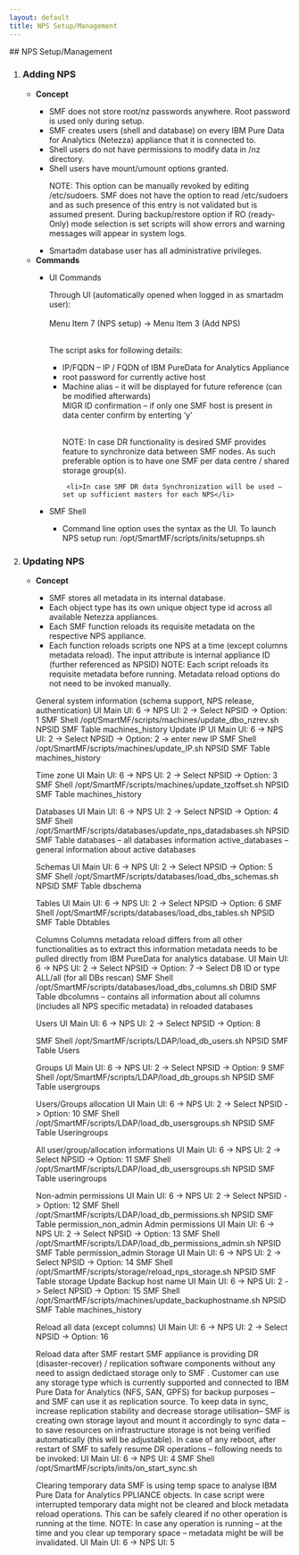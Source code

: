 ```yaml
---
layout: default
title: NPS Setup/Management
---
```

<div id="npssetup1"></div>
## NPS Setup/Management

<ol> 
  <li><h3>Adding NPS</h3></li> 
  <ul>
  <li> <b>Concept</b></li>
  <ul>
      <li>SMF does not store root/nz passwords anywhere. Root password is used only during setup.</li>
      <li>SMF creates users (shell and database) on every IBM Pure Data for Analytics (Netezza) appliance that it is connected to. </li>
      <li>Shell users do not have permissions to modify data in /nz directory. </li>
      <li>Shell users have mount/umount options granted. </li>
  
NOTE: This option can be manually revoked by editing /etc/sudoers. SMF does not have the option to read /etc/sudoers and as such    presence of this entry is not validated but is assumed present. During backup/restore option if RO (ready-Only) mode selection is set scripts will show errors and warning messages will appear in system logs.

  <li>Smartadm database user has all administrative privileges. </li>

  </ul>

  <li><b>Commands</b></li>
  <ul>
  <li>UI Commands</li>

  Through UI (automatically opened when logged in as smartadm user): <br> <br>
  Menu Item 7 (NPS setup) -> Menu Item 3 (Add NPS)<br><br>
  
  The script asks for following details:
  <ul>
    <li>IP/FQDN – IP / FQDN of IBM PureData for Analytics Appliance  </li>
     <li>root password for currently active host </li>
     <li>Machine alias – it will be displayed for future reference (can be modified afterwards)</li>
     MIGR ID confirmation – if only one SMF host is present in data center confirm by enterting ‘y’
  
 <br>NOTE: In case DR functionality is desired SMF provides feature to synchronize data between SMF nodes. As such preferable option is to have one SMF per data centre / shared storage group(s). 
 
     <li>In case SMF DR data Synchronization will be used – set up sufficient masters for each NPS</li>
  </ul>
<li>SMF Shell</li>
<ul> <li>Command line option uses the syntax as the UI. To launch NPS setup run: /opt/SmartMF/scripts/inits/setupnps.sh</li>
  </ul>
</ul>
</ul>
 <li><h3>Updating NPS</h3></li>
 <ul>
  <li> <b>Concept</b></li>
  <ul>
  <li>SMF stores all metadata in its internal database. 
  <li>Each object type has its own unique object type id across all available Netezza appliances. 
  <li>Each SMF function reloads its requisite metadata on the respective NPS appliance.  
  <li>Each function reloads scripts one NPS at a time (except columns metadata reload). The input attribute is internal appliance ID (further referenced as NPSID)
  NOTE: Each script reloads its requisite metadata before running. Metadata reload options do not need to be invoked manually.
   </ul>
   </ul>
   </ul>
<ol>

General system information (schema support, NPS release, authentication)
UI
Main UI: 6 -> NPS UI: 2 -> Select NPSID -> Option: 1
SMF Shell
/opt/SmartMF/scripts/machines/update_dbo_nzrev.sh NPSID
SMF Table
machines_history
Update IP
UI
Main UI: 6 -> NPS UI: 2 -> Select NPSID -> Option: 2 -> enter new IP
SMF Shell
/opt/SmartMF/scripts/machines/update_IP.sh NPSID
SMF Table
machines_history

Time zone
UI
Main UI: 6 -> NPS UI: 2 -> Select NPSID -> Option: 3
SMF Shell
/opt/SmartMF/scripts/machines/update_tzoffset.sh NPSID
SMF Table
machines_history


Databases 
UI
Main UI: 6 -> NPS UI: 2 -> Select NPSID -> Option: 4
SMF Shell
/opt/SmartMF/scripts/databases/update_nps_datadabases.sh NPSID
SMF Table
databases – all databases information
active_databases – general information about active databases

Schemas
UI
Main UI: 6 -> NPS UI: 2 -> Select NPSID -> Option: 5
SMF Shell
/opt/SmartMF/scripts/databases/load_dbs_schemas.sh NPSID
SMF Table
dbschema

Tables
UI
Main UI: 6 -> NPS UI: 2 -> Select NPSID -> Option: 6
SMF Shell
/opt/SmartMF/scripts/databases/load_dbs_tables.sh NPSID
SMF Table
Dbtables

Columns
Columns metadata reload differs from all other functionalities as to extract this information metadata needs to be pulled directly from IBM PureData for analytics database. 
UI
Main UI: 6 -> NPS UI: 2 -> Select NPSID -> Option: 7 -> Select DB ID or type ALL/all (for all DBs rescan)
SMF Shell
/opt/SmartMF/scripts/databases/load_dbs_columns.sh DBID
SMF Table
dbcolumns – contains all information about all columns (includes all NPS specific metadata) in reloaded databases

Users
UI
Main UI: 6 -> NPS UI: 2 -> Select NPSID -> Option: 8

SMF Shell
/opt/SmartMF/scripts/LDAP/load_db_users.sh NPSID
SMF Table
Users

Groups
UI
Main UI: 6 -> NPS UI: 2 -> Select NPSID -> Option: 9
SMF Shell
/opt/SmartMF/scripts/LDAP/load_db_groups.sh NPSID
SMF Table
usergroups

Users/Groups allocation
UI
Main UI: 6 -> NPS UI: 2 -> Select NPSID -> Option: 10
SMF Shell
/opt/SmartMF/scripts/LDAP/load_db_usersgroups.sh NPSID
SMF Table
Useringroups

All user/group/allocation informations
UI
Main UI: 6 -> NPS UI: 2 -> Select NPSID -> Option: 11
SMF Shell
/opt/SmartMF/scripts/LDAP/load_db_usersgroups.sh NPSID
SMF Table
useringroups

Non-admin permissions
UI
Main UI: 6 -> NPS UI: 2 -> Select NPSID -> Option: 12
SMF Shell
/opt/SmartMF/scripts/LDAP/load_db_permissions.sh NPSID
SMF Table
permission_non_admin
Admin permissions
UI
Main UI: 6 -> NPS UI: 2 -> Select NPSID -> Option: 13
SMF Shell
/opt/SmartMF/scripts/LDAP/load_db_permissions_admin.sh NPSID
SMF Table
permission_admin
Storage
UI
Main UI: 6 -> NPS UI: 2 -> Select NPSID -> Option: 14
SMF Shell
/opt/SmartMF/scripts/storage/reload_nps_storage.sh NPSID
SMF Table
storage
Update Backup host name
UI
Main UI: 6 -> NPS UI: 2 -> Select NPSID -> Option: 15
SMF Shell
/opt/SmartMF/scripts/machines/update_backuphostname.sh NPSID
SMF Table
machines_history

Reload all data (except columns)
UI
Main UI: 6 -> NPS UI: 2 -> Select NPSID -> Option: 16

Reload data after SMF restart
SMF appliance is providing DR (disaster-recover) / replication software components without any need to assign dedictaed storage only to SMF . Customer can use any storage type which is currently supported and connected to IBM Pure Data for Analytics (NFS, SAN, GPFS) for backup purposes – and SMF can use it as replication source. 
To keep data in sync, increase replication stability and decrease storage utilisation– SMF is creating own storage layout and mount it accordingly to sync data – to save resources on infrastructure storage is not being verified automatically (this will be adjustable). 
In case of any reboot, after restart of SMF  to safely resume DR operations – following needs to be invoked:
UI
Main UI: 6 -> NPS UI: 4
SMF Shell
/opt/SmartMF/scripts/inits/on_start_sync.sh

Clearing temporary data
SMF is using temp space to analyse IBM Pure Data for Analytics PPLIANCE objects. In case script were interrupted temporary data might not be cleared and block metadata reload operations. This can be safely cleared if no other operation is running at the time. 
NOTE: In case any operation is running – at the time and you clear up temporary space – metadata might be will be invalidated. 
UI
Main UI: 6 -> NPS UI: 5
